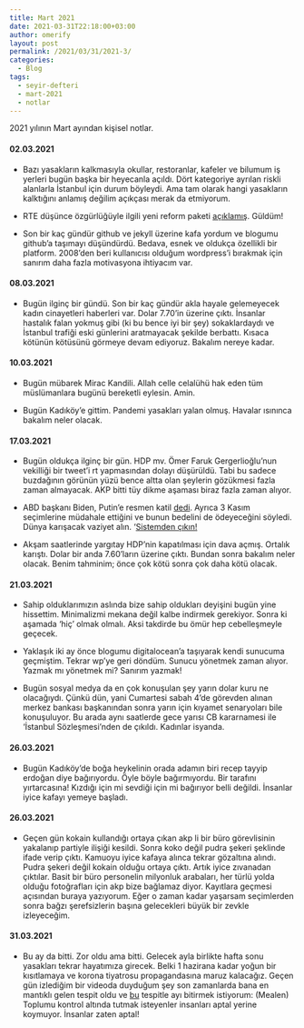 ```yaml
---
title: Mart 2021
date: 2021-03-31T22:18:00+03:00
author: omerify
layout: post
permalink: /2021/03/31/2021-3/
categories:
  - Blog
tags:
  - seyir-defteri
  - mart-2021
  - notlar
---
```


2021 yılının Mart ayından kişisel notlar.

#### 02.03.2021

  * Bazı yasakların kalkmasıyla okullar, restoranlar, kafeler ve bilumum iş yerleri bugün başka bir heyecanla açıldı. Dört kategoriye ayrılan riskli alanlarla İstanbul için durum böyleydi. Ama tam olarak hangi yasakların kalktığını anlamış değilim açıkçası merak da etmiyorum.

  * RTE düşünce özgürlüğüyle ilgili yeni reform paketi <a href="https://www.ntv.com.tr/turkiye/insan-haklari-eylem-plani-aciklaniyor,CZc9Us9AakGtDdf2gPJfXw" target="_blank" rel="noreferrer noopener nofollow">açıklamış</a>. Güldüm!

  * Son bir kaç gündür github ve jekyll üzerine kafa yordum ve blogumu github&#8217;a taşımayı düşündürdü. Bedava, esnek ve oldukça özellikli bir platform. 2008&#8217;den beri kullanıcısı olduğum wordpress&#8217;i bırakmak için sanırım daha fazla motivasyona ihtiyacım var.

#### 08.03.2021

  * Bugün ilginç bir gündü. Son bir kaç gündür akla hayale gelemeyecek kadın cinayetleri haberleri var. Dolar 7.70&#8217;in üzerine çıktı. İnsanlar hastalık falan yokmuş gibi (ki bu bence iyi bir şey) sokaklardaydı ve İstanbul trafiği eski günlerini aratmayacak şekilde berbattı. Kısaca kötünün kötüsünü görmeye devam ediyoruz. Bakalım nereye kadar.

#### 10.03.2021

  * Bugün mübarek Mirac Kandili. Allah celle celalühü hak eden tüm müslümanlara bugünü bereketli eylesin. Amin.

  * Bugün Kadıköy&#8217;e gittim. Pandemi yasakları yalan olmuş. Havalar ısınınca bakalım neler olacak.

#### 17.03.2021

  * Bugün oldukça ilginç bir gün. HDP mv. Ömer Faruk Gergerlioğlu&#8217;nun vekilliği bir tweet&#8217;i rt yapmasından dolayı düşürüldü. Tabi bu sadece buzdağının görünün yüzü bence altta olan şeylerin gözükmesi fazla zaman almayacak. AKP bitti tüy dikme aşaması biraz fazla zaman alıyor.

  * ABD başkanı Biden, Putin&#8217;e resmen katil <a rel="noreferrer noopener nofollow" href="https://www.dw.com/tr/bidena-g%C3%B6re-putin-bir-katil/a-56901417" target="_blank">dedi</a>. Ayrıca 3 Kasım seçimlerine müdahale ettiğini ve bunun bedelini de ödeyeceğini söyledi. Dünya karışacak vaziyet alın. &#8216;<a rel="noreferrer noopener nofollow" href="https://www.youtube.com/watch?v=beuE-AGkmFE" target="_blank">Sistemden çıkın!</a>

  * Akşam saatlerinde yargıtay HDP&#8217;nin kapatılması için dava açmış. Ortalık karıştı. Dolar bir anda 7.60&#8217;ların üzerine çıktı. Bundan sonra bakalım neler olacak. Benim tahminim; önce çok kötü sonra çok daha kötü olacak.

#### 21.03.2021

  * Sahip olduklarımızın aslında bize sahip oldukları deyişini bugün yine hissettim. Minimalizmi mekana değil kalbe indirmek gerekiyor. Sonra ki aşamada &#8216;hiç&#8217; olmak olmalı. Aksi takdirde bu ömür hep cebelleşmeyle geçecek.

  * Yaklaşık iki ay önce blogumu digitalocean&#8217;a taşıyarak kendi sunucuma geçmiştim. Tekrar wp&#8217;ye geri döndüm. Sunucu yönetmek zaman alıyor. Yazmak mı yönetmek mi? Sanırım yazmak!

  * Bugün sosyal medya da en çok konuşulan şey yarın dolar kuru ne olacağıydı. Çünkü dün, yani Cumartesi sabah 4&#8217;de görevden alınan merkez bankası başkanından sonra yarın için kıyamet senaryoları bile konuşuluyor. Bu arada aynı saatlerde gece yarısı CB kararnamesi ile &#8216;İstanbul Sözleşmesi&#8217;nden de çıkıldı. Kadınlar isyanda. 

#### 26.03.2021

  * Bugün Kadıköy&#8217;de boğa heykelinin orada adamın biri recep tayyip erdoğan diye bağırıyordu. Öyle böyle bağırmıyordu. Bir tarafını yırtarcasına! Kızdığı için mi sevdiği için mi bağırıyor belli değildi. İnsanlar iyice kafayı yemeye başladı.

#### 26.03.2021

  * Geçen gün kokain kullandığı ortaya çıkan akp li bir büro görevlisinin yakalanıp partiyle ilişiği kesildi. Sonra koko değil pudra şekeri şeklinde ifade verip çıktı. Kamuoyu iyice kafaya alınca tekrar gözaltına alındı. Pudra şekeri değil kokain olduğu ortaya çıktı. Artık iyice zıvanadan çıktılar. Basit bir büro personelin milyonluk arabaları, her türlü yolda olduğu fotoğrafları için akp bize bağlamaz diyor. Kayıtlara geçmesi açısından buraya yazıyorum. Eğer o zaman kadar yaşarsam seçimlerden sonra bağzı şerefsizlerin başına gelecekleri büyük bir zevkle izleyeceğim.

#### 31.03.2021

  * Bu ay da bitti. Zor oldu ama bitti. Gelecek ayla birlikte hafta sonu yasakları tekrar hayatımıza girecek. Belki 1 hazirana kadar yoğun bir kısıtlamaya ve korona tiyatrosu propagandasına maruz kalacağız. Geçen gün izlediğim bir videoda duyduğum şey son zamanlarda bana en mantıklı gelen tespit oldu ve <a href="https://youtu.be/tYNq6vobyYI?t=4234" target="_blank" rel="noreferrer noopener nofollow">bu</a> tespitle ayı bitirmek istiyorum: (Mealen) Toplumu kontrol altında tutmak isteyenler insanları aptal yerine koymuyor. İnsanlar zaten aptal!